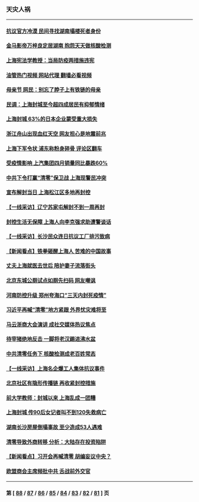 ### 天灾人祸
---
#### [抗议官方冷漠 民间寻找湖南塌楼死者身份](../../pages/ncid280/n13730801.md?05091245) 
#### [金马影帝万梓良定居湖南 抱怨天天做核酸检测](../../pages/ncid280/n13730589.md?05091245) 
#### [上海宪法学教授：当局防疫两措施违宪](../../pages/ncid280/n13730561.md?05091245) 
#### [油管热门视频 网站代理 翻墙必看视频](http://209.222.30.114:81/youtube.html?05091245)
#### [母亲节 网民：别忘了脖子上有铁链的母亲](../../pages/ncid280/n13730439.md?05091245) 
#### [民调：上海封城至今超四成居民有抑郁情绪](../../pages/ncid280/n13730381.md?05091245) 
#### [上海封城 63%的日本企业蒙受重大损失](../../pages/ncid280/n13730353.md?05091245) 
#### [浙江舟山出现血红天空 网友担心是地震前兆](../../pages/ncid280/n13730103.md?05091245) 
#### [上海下军令状 浦东称粉身碎骨 评论区翻车](../../pages/ncid280/n13729974.md?05091245) 
#### [受疫情影响 上汽集团四月销量同比暴跌60%](../../pages/ncid280/n13729765.md?05091245) 
#### [中共下令打赢“清零”保卫战 上海现警民冲突](../../pages/ncid280/n13729726.md?05091245) 
#### [宣布解封当日 上海松江区多地再封控](../../pages/ncid280/n13729650.md?05091245) 
#### [【一线采访】辽宁苏家屯解封不到一周再封](../../pages/ncid280/n13729625.md?05091245) 
#### [封控生活无保障 上海人向李克强求助遭警谈话](../../pages/ncid280/n13729548.md?05091245) 
#### [【一线采访】长沙民众连日抗议工厂排污致病](../../pages/ncid280/n13729392.md?05091245) 
#### [【新闻看点】铁拳砸醒上海人 苦难的中国故事](../../pages/ncid280/n13729051.md?05091245) 
#### [丈夫上海就医去世后 陪护妻子流落街头](../../pages/ncid280/n13729307.md?05091245) 
#### [北京东城公厕试点如厕先扫码 网友嘲讽](../../pages/ncid280/n13729304.md?05091245) 
#### [河南防控升级 郑州夸海口“三天内封死疫情”](../../pages/ncid280/n13729004.md?05091245) 
#### [习近平再喊“清零”地方紧跟 外界忧灾难将至](../../pages/ncid280/n13728778.md?05091245) 
#### [马云浙商大会演讲 成社交媒体热议焦点](../../pages/ncid280/n13728890.md?05091245) 
#### [待宰猪绝地反击 一脚将老汉踢进沸水盆](../../pages/ncid280/n13728801.md?05091245) 
#### [中共清零任务下 核酸检测成老百姓常态](../../pages/ncid280/n13728838.md?05091245) 
#### [【一线采访】上海名企爆工人集体抗议事件](../../pages/ncid280/n13728542.md?05091245) 
#### [北京社区有隐形传播链 再收紧封控措施](../../pages/ncid280/n13728596.md?05091245) 
#### [前大学教师：封城以来 上海乱成一团糟](../../pages/ncid280/n13728515.md?05091245) 
#### [上海封城 传90后女记者叫不到120失救病亡](../../pages/ncid280/n13728471.md?05091245) 
#### [湖南长沙房屋倒塌事故 至少造成53人遇难](../../pages/ncid280/n13728467.md?05091245) 
#### [清零导致外商转移 分析：大陆存在投资陷阱](../../pages/ncid280/n13728263.md?05091245) 
#### [【新闻看点】习开会再喊清零 胡编妄议中央？](../../pages/ncid280/n13728063.md?05091245) 
#### [欧盟商会主席频批中共 舌战前外交官](../../pages/ncid280/n13728265.md?05091245) 

---
#### 第 [ [88](./88.md?05091245) / [87](./87.md?05091245) / [86](./86.md?05091245) / [85](./85.md?05091245) / [84](./84.md?05091245) / [83](./83.md?05091245) / [82](./82.md?05091245) / [81](./81.md?05091245) ] 页
